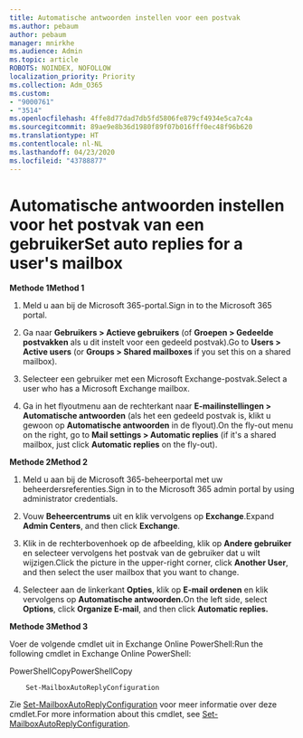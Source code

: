 ```yaml
---
title: Automatische antwoorden instellen voor een postvak
ms.author: pebaum
author: pebaum
manager: mnirkhe
ms.audience: Admin
ms.topic: article
ROBOTS: NOINDEX, NOFOLLOW
localization_priority: Priority
ms.collection: Adm_O365
ms.custom:
- "9000761"
- "3514"
ms.openlocfilehash: 4ffe8d77dad7db5fd5806fe879cf4934e5ca7c4a
ms.sourcegitcommit: 89ae9e8b36d1980f89f07b016fff0ec48f96b620
ms.translationtype: HT
ms.contentlocale: nl-NL
ms.lasthandoff: 04/23/2020
ms.locfileid: "43788877"
---
```

# <a name="set-auto-replies-for-a-users-mailbox"></a><span data-ttu-id="95554-102">Automatische antwoorden instellen voor het postvak van een gebruiker</span><span class="sxs-lookup"><span data-stu-id="95554-102">Set auto replies for a user's mailbox</span></span>

<span data-ttu-id="95554-103">**Methode 1**</span><span class="sxs-lookup"><span data-stu-id="95554-103">**Method 1**</span></span>

1. <span data-ttu-id="95554-104">Meld u aan bij de Microsoft 365-portal.</span><span class="sxs-lookup"><span data-stu-id="95554-104">Sign in to the Microsoft 365 portal.</span></span>

2. <span data-ttu-id="95554-105">Ga naar **Gebruikers > Actieve gebruikers** (of **Groepen > Gedeelde postvakken** als u dit instelt voor een gedeeld postvak).</span><span class="sxs-lookup"><span data-stu-id="95554-105">Go to **Users > Active users** (or **Groups > Shared mailboxes** if you set this on a shared mailbox).</span></span>

3. <span data-ttu-id="95554-106">Selecteer een gebruiker met een Microsoft Exchange-postvak.</span><span class="sxs-lookup"><span data-stu-id="95554-106">Select a user who has a Microsoft Exchange mailbox.</span></span>

4. <span data-ttu-id="95554-107">Ga in het flyoutmenu aan de rechterkant naar **E-mailinstellingen > Automatische antwoorden** (als het een gedeeld postvak is, klikt u gewoon op **Automatische antwoorden** in de flyout).</span><span class="sxs-lookup"><span data-stu-id="95554-107">On the fly-out menu on the right, go to **Mail settings > Automatic replies** (if it's a shared mailbox, just click **Automatic replies** on the fly-out).</span></span>

<span data-ttu-id="95554-108">**Methode 2**</span><span class="sxs-lookup"><span data-stu-id="95554-108">**Method 2**</span></span>

1. <span data-ttu-id="95554-109">Meld u aan bij de Microsoft 365-beheerportal met uw beheerdersreferenties.</span><span class="sxs-lookup"><span data-stu-id="95554-109">Sign in to the Microsoft 365 admin portal by using administrator credentials.</span></span>

2. <span data-ttu-id="95554-110">Vouw **Beheercentrums** uit en klik vervolgens op **Exchange**.</span><span class="sxs-lookup"><span data-stu-id="95554-110">Expand **Admin Centers**, and then click **Exchange**.</span></span>

3. <span data-ttu-id="95554-111">Klik in de rechterbovenhoek op de afbeelding, klik op **Andere gebruiker** en selecteer vervolgens het postvak van de gebruiker dat u wilt wijzigen.</span><span class="sxs-lookup"><span data-stu-id="95554-111">Click the picture in the upper-right corner, click **Another User**, and then select the user mailbox that you want to change.</span></span>

4. <span data-ttu-id="95554-112">Selecteer aan de linkerkant **Opties**, klik op **E-mail ordenen** en klik vervolgens op **Automatische antwoorden.**</span><span class="sxs-lookup"><span data-stu-id="95554-112">On the left side, select **Options**, click **Organize E-mail**, and then click **Automatic replies.**</span></span>

<span data-ttu-id="95554-113">**Methode 3**</span><span class="sxs-lookup"><span data-stu-id="95554-113">**Method 3**</span></span>

<span data-ttu-id="95554-114">Voer de volgende cmdlet uit in Exchange Online PowerShell:</span><span class="sxs-lookup"><span data-stu-id="95554-114">Run the following cmdlet in Exchange Online PowerShell:</span></span>

<span data-ttu-id="95554-115">PowerShellCopy</span><span class="sxs-lookup"><span data-stu-id="95554-115">PowerShellCopy</span></span>

```
    Set-MailboxAutoReplyConfiguration
```

<span data-ttu-id="95554-116">Zie [Set-MailboxAutoReplyConfiguration](https://docs.microsoft.com/powershell/module/exchange/mailboxes/set-mailboxautoreplyconfiguration) voor meer informatie over deze cmdlet.</span><span class="sxs-lookup"><span data-stu-id="95554-116">For more information about this cmdlet, see [Set-MailboxAutoReplyConfiguration](https://docs.microsoft.com/powershell/module/exchange/mailboxes/set-mailboxautoreplyconfiguration).</span></span>
